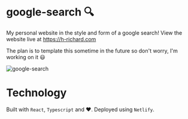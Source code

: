 # google-search 🔍

My personal website in the style and form of a google search! View the website live at https://h-richard.com

The plan is to template this sometime in the future so don't worry, I'm working on it :smiley:

![google-search](https://user-images.githubusercontent.com/44233784/86960308-514e5a80-c12d-11ea-9de3-0db333efdea5.gif)

# Technology

Built with `React`, `Typescript` and :heart:. Deployed using `Netlify`.

